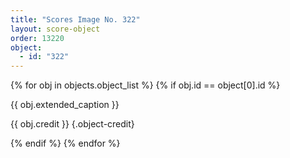 ```yaml
---
title: "Scores Image No. 322"
layout: score-object
order: 13220
object:
  - id: "322"
---
```


{% for obj in objects.object_list %}
{% if obj.id == object[0].id %}

{{ obj.extended_caption }}

{{ obj.credit }} {.object-credit}

{% endif %}
{% endfor %}
